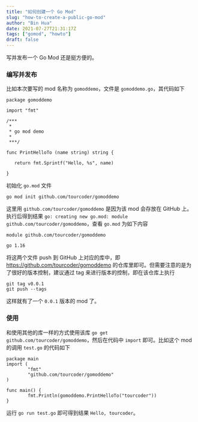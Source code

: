 ```yaml
---
title: "如何创建一个 Go Mod"
slug: "how-to-create-a-public-go-mod"
author: "Bin Hua"
date: 2021-07-27T21:31:17Z
tags: ["gomod", "howto"]
draft: false
---
```


写并发布一个 Go Mod 还是挺方便的。

### 编写并发布

比如本次要写的 mod 名称为 `gomoddemo`，文件是 `gomoddemo.go`，其代码如下

```
package gomoddemo

import "fmt"

/***
 *
 * go mod demo
 *
 ***/

func PrintHelloTo (name string) string {

   return fmt.Sprintf("Hello, %s", name)

}
```

初始化 `go.mod` 文件

```
go mod init github.com/tourcoder/gomoddemo
```

这里用 `github.com/tourcoder/gomoddemo` 是因为该 mod 会存放在 GitHub 上。执行后得到结果 `go: creating new go.mod: module github.com/tourcoder/gomoddemo`，查看 `go.mod` 为如下内容

```
module github.com/tourcoder/gomoddemo

go 1.16
```

将这两个文件 push 到 GitHub 上对应的库中，即 https://github.com/tourcoder/gomoddemo 的仓库里即可。但需要注意的是为了很好的版本控制，建议通过 tag 来进行版本的控制，即在该仓库上执行

```
git tag v0.0.1
git push --tags
```

这样就有了一个 `0.0.1` 版本的 mod 了。

### 使用

和使用其他的库一样的方式使用该库 `go get github.com/tourcoder/gomoddemo`，然后在代码中 `import` 即可。比如这个 mod 的调用 `test.go` 的代码如下

```
package main
import (
        "fmt"
        "github.com/tourcoder/gomoddemo"
)

func main() {
        fmt.Println(gomoddemo.PrintHelloTo("tourcoder"))
}
```

运行 `go run test.go` 即可得到结果 `Hello, tourcoder`。
